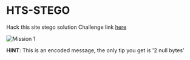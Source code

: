 # HTS-STEGO
Hack this site stego solution
Challenge link [here](https://www.hackthissite.org/missions/playit/stego/1)

![Mission 1](files/1.bmp)

**HINT**: This is an encoded message, the only tip you get is '2 null bytes'
